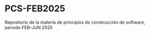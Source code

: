 # PCS-FEB2025
Repositorio de la materia de principios de construcción de software, periodo FEB-JUN 2025
